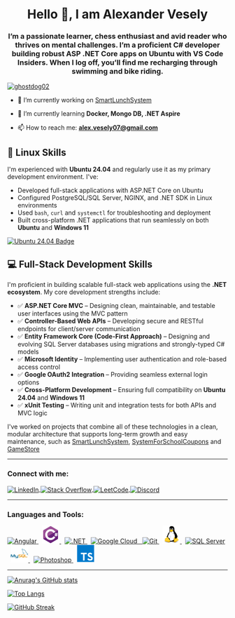 <h1 align="center">Hello 👋, I am Alexander Vesely</h1>
<h3 align="center">
  I’m a passionate learner, chess enthusiast and avid reader who thrives on mental challenges. I’m a proficient C# developer building robust ASP .NET Core apps on Ubuntu with VS Code Insiders. When I log off, you’ll find me recharging through swimming and bike riding.
</h3>

<p align="left">
  <a href="https://github.com/ryo-ma/github-profile-trophy">
    <img src="https://github-profile-trophy.vercel.app/?username=ghostdog02" alt="ghostdog02" />
  </a>
</p>

- 🔭 I’m currently working on [SmartLunchSystem](https://github.com/Ghostdog02/SmartLunchSystem)

- 🌱 I’m currently learning **Docker, Mongo DB, .NET Aspire**

- 📫 How to reach me: **<alex.vesely07@gmail.com>**

## 🐧 Linux Skills

I'm experienced with **Ubuntu 24.04** and regularly use it as my primary development environment. I've:

- Developed full-stack applications with ASP.NET Core on Ubuntu
- Configured PostgreSQL/SQL Server, NGINX, and .NET SDK in Linux environments
- Used `bash`, `curl` and `systemctl` for troubleshooting and deployment
- Built cross-platform .NET applications that run seamlessly on both **Ubuntu** and **Windows 11**

<a href="https://ubuntu.com/download/desktop/thank-you?version=24.04.2&architecture=amd64&lts=true">
  <img src="https://img.shields.io/badge/Ubuntu-24.04-E95420?logo=ubuntu&logoColor=white" alt="Ubuntu 24.04 Badge">
</a>

## 💻 Full-Stack Development Skills

I'm proficient in building scalable full-stack web applications using the **.NET ecosystem**. My core development strengths include:

- ✅ **ASP.NET Core MVC** – Designing clean, maintainable, and testable user interfaces using the MVC pattern
- ✅ **Controller-Based Web APIs** – Developing secure and RESTful endpoints for client/server communication
- ✅ **Entity Framework Core (Code-First Approach)** – Designing and evolving SQL Server databases using migrations and strongly-typed C# models
- ✅ **Microsoft Identity** – Implementing user authentication and role-based access control
- ✅ **Google OAuth2 Integration** – Providing seamless external login options
- ✅ **Cross-Platform Development** – Ensuring full compatibility on **Ubuntu 24.04** and **Windows 11**
- ✅ **xUnit Testing** – Writing unit and integration tests for both APIs and MVC logic

I've worked on projects that combine all of these technologies in a clean, modular architecture that supports long-term growth and easy maintenance, such as [SmartLunchSystem](https://github.com/Ghostdog02/SmartLunchSystem), [SystemForSchoolCoupons](https://github.com/Ghostdog02/SystemForSchoolCoupons/blob/master/README.md) and [GameStore](https://github.com/Ghostdog02/GameStore)


---

<h3 align="left">Connect with me:</h3>
<p align="left">
  <a href="https://linkedin.com/in/alexander-vesely-b23367325" target="blank">
    <img align="center" src="https://raw.githubusercontent.com/rahuldkjain/github-profile-readme-generator/master/src/images/icons/Social/linked-in-alt.svg" alt="LinkedIn" height="30" width="40" />
  </a>
  <a href="https://stackoverflow.com/users/21615491" target="blank">
    <img align="center" src="https://raw.githubusercontent.com/rahuldkjain/github-profile-readme-generator/master/src/images/icons/Social/stack-overflow.svg" alt="Stack Overflow" height="30" width="40" />
  </a>
  <a href="https://www.leetcode.com/alexandervesely" target="blank">
    <img align="center" src="https://raw.githubusercontent.com/rahuldkjain/github-profile-readme-generator/master/src/images/icons/Social/leet-code.svg" alt="LeetCode" height="30" width="40" />
  </a>
  <a href="https://discord.gg/hackblood" target="blank">
    <img align="center" src="https://raw.githubusercontent.com/rahuldkjain/github-profile-readme-generator/master/src/images/icons/Social/discord.svg" alt="Discord" height="30" width="40" />
  </a>
</p>

---

<h3 align="left">Languages and Tools:</h3>
<p align="left">
  <a href="https://angular.io" target="_blank" rel="noreferrer">
    <img src="https://angular.io/assets/images/logos/angular/angular.svg" alt="Angular" width="40" height="40" />
  </a>
  &nbsp
  <a href="https://www.w3schools.com/cs/" target="_blank" rel="noreferrer">
    <img src="https://raw.githubusercontent.com/devicons/devicon/master/icons/csharp/csharp-original.svg" alt="C#" width="40" height="40" />
  </a>
  &nbsp
  <a href="https://dotnet.microsoft.com/en-us/apps/aspnet" target="_blank" rel="noreferrer">
    <img src="https://imgs.search.brave.com/adeDHKyYsn9TZTNi_c0NhfBQuM9MO4Z4ETvqcz_tOp4/rs:fit:860:0:0:0/g:ce/aHR0cHM6Ly93d3cu/cG5na2V5LmNvbS9w/bmcvZnVsbC82MDAt/NjAwNzA2Nl8tbmV0/LWNvcmUtbG9nby1w/bmcucG5n" alt=".NET" width="40" height="40" />
  </a>
  &nbsp
  <a href="https://cloud.google.com" target="_blank" rel="noreferrer">
    <img src="https://www.vectorlogo.zone/logos/google_cloud/google_cloud-icon.svg" alt="Google Cloud" width="40" height="40" />
  &nbsp
  </a>
  <a href="https://git-scm.com/" target="_blank" rel="noreferrer">
    <img src="https://www.vectorlogo.zone/logos/git-scm/git-scm-icon.svg" alt="Git" width="40" height="40" />
  </a>
  &nbsp
  <a href="https://www.linux.org/" target="_blank" rel="noreferrer">
    <img src="https://raw.githubusercontent.com/devicons/devicon/master/icons/linux/linux-original.svg" alt="Linux" width="40" height="40" />
  </a>
  &nbsp
  <a href="https://www.microsoft.com/en-us/sql-server" target="_blank" rel="noreferrer">
    <img src="https://imgs.search.brave.com/ZyEZ0n-lUxPgpgJ3ECtqqTCyAlXZ10hS_EO3GI--a6w/rs:fit:860:0:0:0/g:ce/aHR0cHM6Ly9sb2dv/bm9pZC5jb20vaW1h/Z2VzL3NxbC1zZXJ2/ZXItbG9nby5wbmc" alt="SQL Server" width="40" height="40" />
  </a>
  &nbsp
  <a href="https://www.mysql.com/" target="_blank" rel="noreferrer">
    <img src="https://raw.githubusercontent.com/devicons/devicon/master/icons/mysql/mysql-original-wordmark.svg" alt="MySQL" width="40" height="40" />
  </a>
  &nbsp
  <a href="https://www.photoshop.com/en" target="_blank" rel="noreferrer">
    <img src="https://imgs.search.brave.com/RCKLgEkQClL8pVGMwEjWuAprg6ppxV-TWTUoilP2nXU/rs:fit:860:0:0:0/g:ce/aHR0cHM6Ly9hdGQt/YmxvZ2VzLnMzLnVz/LWVhc3QtMi5hbWF6/b25hd3MuY29tL3dw/LWNvbnRlbnQvdXBs/b2Fkcy8yMDIyLzA1/LzE2MTUxMDUxLzMt/aG93LXRvLW1ha2Ut/YS13YXRlcm1hcmst/bG9nby1pbi1waG90/b3Nob3Aud2VicA" alt="Photoshop" width="40" height="40" />
  </a>
  &nbsp
  <a href="https://www.typescriptlang.org/" target="_blank" rel="noreferrer">
    <img src="https://raw.githubusercontent.com/devicons/devicon/master/icons/typescript/typescript-original.svg" alt="TypeScript" width="40" height="40" />
  </a>
</p>

---

[![Anurag's GitHub stats](https://github-readme-stats.vercel.app/api?username=Ghostdog02&show_icons=true&theme=dark)](https://github.com/Ghostdog02/github-readme-stats)

[![Top Langs](https://github-readme-stats.vercel.app/api/top-langs/?username=Ghostdog02&hide=html&theme=dark)](https://github.com/Ghostdog02/github-readme-stats)

[![GitHub Streak](https://github-readme-streak-stats-alex-veselys-projects.vercel.app?user=Ghostdog02&theme=dark&hide_border=true&date_format=j%20M%5B%20Y%5D)](https://github.com/Ghostdog02/github-readme-streak-stats)
